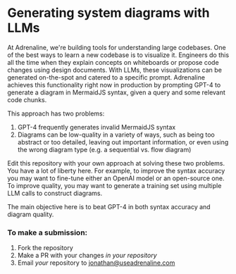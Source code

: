 # Generating system diagrams with LLMs

At Adrenaline, we're building tools for understanding large codebases. One of the best ways to learn a new codebase is to visualize it. Engineers do this all the time when they explain concepts on whiteboards or propose code changes using design documents. With LLMs, these visualizations can be generated on-the-spot and catered to a specific prompt. Adrenaline achieves this functionality right now in production by prompting GPT-4 to generate a diagram in MermaidJS syntax, given a query and some relevant code chunks.

This approach has two problems: 

1. GPT-4 frequently generates invalid MermaidJS syntax
2. Diagrams can be low-quality in a variety of ways, such as being too abstract or too detailed, leaving out important information, or even using the wrong diagram type (e.g. a sequential vs. flow diagram)

Edit this repository with your own approach at solving these two problems. You have a lot of liberty here. For example, to improve the syntax accuracy you may want to fine-tune either an OpenAI model or an open-source one. To improve quality, you may want to generate a training set using multiple LLM calls to construct diagrams.

The main objective here is to beat GPT-4 in both syntax accuracy and diagram quality.

### To make a submission:

1. Fork the repository
2. Make a PR with your changes _in your repository_
3. Email _your_ repository to jonathan@useadrenaline.com